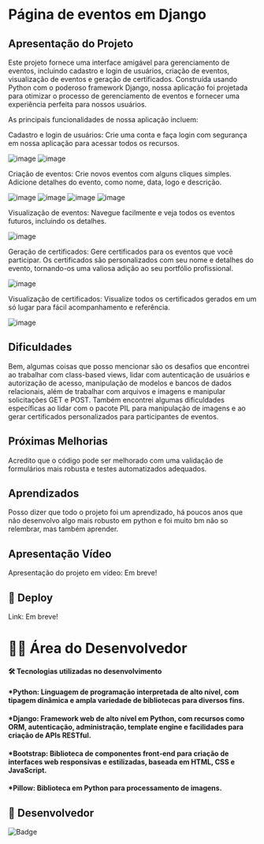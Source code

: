 # Página de eventos em Django
## Apresentação do Projeto

Este projeto fornece uma interface amigável para gerenciamento de eventos, incluindo cadastro e login de usuários, criação de eventos, visualização de eventos e geração de certificados. Construída usando Python com o poderoso framework Django, nossa aplicação foi projetada para otimizar o processo de gerenciamento de eventos e fornecer uma experiência perfeita para nossos usuários.

As principais funcionalidades de nossa aplicação incluem:

Cadastro e login de usuários: Crie uma conta e faça login com segurança em nossa aplicação para acessar todos os recursos.

![image](https://user-images.githubusercontent.com/118136902/232352349-d8e5989a-a1c1-4302-b9e2-7b73aa9e36db.png)
![image](https://user-images.githubusercontent.com/118136902/232352383-d298c351-0a11-462a-9e18-053289d61d39.png)

Criação de eventos: Crie novos eventos com alguns cliques simples. Adicione detalhes do evento, como nome, data, logo e descrição.

![image](https://user-images.githubusercontent.com/118136902/232352451-373130ed-6379-4994-9688-0d02e61ee5bd.png)
![image](https://user-images.githubusercontent.com/118136902/232352476-1afebda4-aebb-47a0-aeaf-899791aba0ba.png)
![image](https://user-images.githubusercontent.com/118136902/232352566-86edb8f3-7b4d-4822-ace6-da63e1c71091.png)
![image](https://user-images.githubusercontent.com/118136902/232352620-b88be0b5-9797-4a69-a021-e8e536137016.png)

Visualização de eventos: Navegue facilmente e veja todos os eventos futuros, incluindo os detalhes.

![image](https://user-images.githubusercontent.com/118136902/232352728-747b75be-fd96-4ffa-ac49-eac1ecebd6d2.png)

Geração de certificados: Gere certificados para os eventos que você participar. Os certificados são personalizados com seu nome e detalhes do evento, tornando-os uma valiosa adição ao seu portfólio profissional.

![image](https://user-images.githubusercontent.com/118136902/232352777-dc38c530-0029-4fac-ac28-1f63508ccea0.png)

Visualização de certificados: Visualize todos os certificados gerados em um só lugar para fácil acompanhamento e referência.

![image](https://user-images.githubusercontent.com/118136902/232352800-24090cce-2b2c-42ad-bc1a-7312fb2b630a.png)

## Dificuldades

Bem, algumas coisas que posso mencionar são os desafios que encontrei ao trabalhar com class-based views, lidar com autenticação de usuários e autorização de acesso, manipulação de modelos e bancos de dados relacionais, além de trabalhar com arquivos e imagens e manipular solicitações GET e POST. Também encontrei algumas dificuldades específicas ao lidar com o pacote PIL para manipulação de imagens e ao gerar certificados personalizados para participantes de eventos.

## Próximas Melhorias 
Acredito que o código pode ser melhorado com uma validação de formulários mais robusta e testes automatizados adequados.

## Aprendizados
Posso dizer que todo o projeto foi um aprendizado, há poucos anos que não desenvolvo algo mais robusto em python e foi muito bm não so relembrar, mas também aprender.

## Apresentação Vídeo

Apresentação do projeto em vídeo: Em breve!

## 🚀 Deploy

Link: Em breve!

# 👨‍💻 Área do Desenvolvedor

#### 🛠️ Tecnologias utilizadas no desenvolvimento

#### *Python: Linguagem de programação interpretada de alto nível, com tipagem dinâmica e ampla variedade de bibliotecas para diversos fins.

#### *Django: Framework web de alto nível em Python, com recursos como ORM, autenticação, administração, template engine e facilidades para criação de APIs RESTful.

#### *Bootstrap: Biblioteca de componentes front-end para criação de interfaces web responsivas e estilizadas, baseada em HTML, CSS e JavaScript.

#### *Pillow: Biblioteca em Python para processamento de imagens.

## 🙋 Desenvolvedor

![Badge](https://img.shields.io/badge/Desenvolvedor-MarcosCast-%237159c1?style=for-the-badge&logo=ghost)
